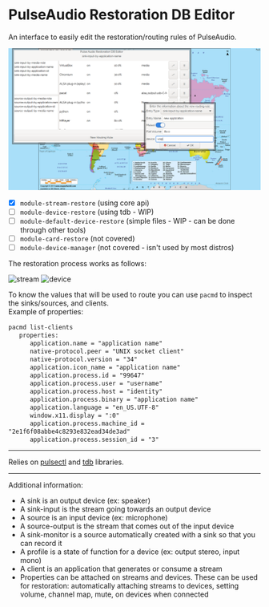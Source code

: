 # PulseAudio Restoration DB Editor


An interface to easily edit the restoration/routing rules of PulseAudio.

![GUI](https://github.com/venam/pa-resto-edit/raw/master/assets/gui.png)

- [x] `module-stream-restore` (using core api)
- [ ] `module-device-restore` (using tdb - WIP)
- [ ] `module-default-device-restore` (simple files - WIP - can be done
  through other tools)
- [ ] `module-card-restore` (not covered)
- [ ] `module-device-manager` (not covered - isn't used by most distros)

The restoration process works as follows:

![stream](https://colin.guthr.ie/wp-content/uploads/2010/02/pa-initial-route.png)
![device](https://colin.guthr.ie/wp-content/uploads/2010/02/pa-new-device-route.png)

To know the values that will be used to route you can use `pacmd` to
inspect the sinks/sources, and clients.  
Example of properties:

```
pacmd list-clients
   properties:
      application.name = "application name"
      native-protocol.peer = "UNIX socket client"
      native-protocol.version = "34"
      application.icon_name = "application name"
      application.process.id = "99647"
      application.process.user = "username"
      application.process.host = "identity"
      application.process.binary = "application name"
      application.language = "en_US.UTF-8"
      window.x11.display = ":0"
      application.process.machine_id = "2e1f6f08abbe4c8293e832ead34de3ad"
      application.process.session_id = "3"
```

-----

Relies on [pulsectl](https://pypi.org/project/pulsectl/) and
[tdb](https://pypi.org/project/tdb/) libraries.

-----

Additional information:

- A sink is an output device (ex: speaker)
- A sink-input is the stream going towards an output device
- A source is an input device (ex: microphone)
- A source-output is the stream that comes out of the input device
- A sink-monitor is a source automatically created with a sink so that you
  can record it
- A profile is a state of function for a device (ex: output stereo,
  input mono)
- A client is an application that generates or consume a stream
- Properties can be attached on streams and devices. These can be used
  for restoration: automatically attaching streams to devices, setting
  volume, channel map, mute, on devices when connected

